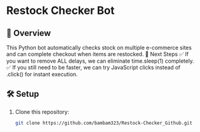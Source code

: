 # Restock Checker Bot

## 📌 Overview
This Python bot automatically checks stock on multiple e-commerce sites and can complete checkout when items are restocked.
🎯 Next Steps
✅ If you want to remove ALL delays, we can eliminate time.sleep(1) completely.
✅ If you still need to be faster, we can try JavaScript clicks instead of .click() for instant execution.

## 🛠 Setup
1. Clone this repository:
   ```bash
   git clone https://github.com/bambam323/Restock-Checker_Github.git

